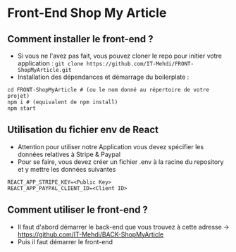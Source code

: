 # Front-End Shop My Article

## Comment installer le front-end ?
- Si vous ne l'avez pas fait, vous pouvez cloner le repo pour initier votre application : `git clone https://github.com/IT-Mehdi/FRONT-ShopMyArticle.git`
- Installation des dépendances et démarrage du boilerplate : 
```shell
cd FRONT-ShopMyArticle # (ou le nom donné au répertoire de votre projet)
npm i # (equivalent de npm install)
npm start
```

## Utilisation du fichier env de React
- Attention pour utiliser notre Application vous devez spécifier les données relatives à Stripe & Paypal
- Pour se faire, vous devez créer un fichier .env à la racine du repository et y mettre les données suivantes
```shell
REACT_APP_STRIPE_KEY=<Public Key>
REACT_APP_PAYPAL_CLIENT_ID=<Client ID>
```

## Comment utiliser le front-end ?

- Il faut d'abord démarrer le back-end que vous trouvez à cette adresse -> https://github.com/IT-Mehdi/BACK-ShopMyArticle
- Puis il faut démarrer le front-end